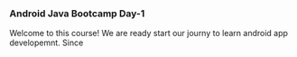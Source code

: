 ### Android Java Bootcamp Day-1 
Welcome to this course! We are ready start our journy to learn android app developemnt. Since
